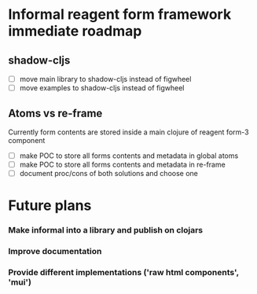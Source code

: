 # Informal reagent form framework immediate roadmap

## shadow-cljs
- [ ] move main library to shadow-cljs instead of figwheel
- [ ] move examples to shadow-cljs instead of figwheel

## Atoms vs re-frame
Currently form contents are stored inside a main clojure of reagent form-3 component
- [ ] make POC to store all forms contents and metadata in global atoms
- [ ] make POC to store all forms contents and metadata in re-frame
- [ ] document proc/cons of both solutions and choose one

# Future plans
### Make informal into a library and publish on clojars
### Improve documentation
### Provide different implementations ('raw html components', 'mui')
